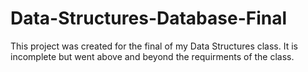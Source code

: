 # Data-Structures-Database-Final
This project was created for the final of my Data Structures class. It is incomplete but went above and beyond the requirments of the class.
